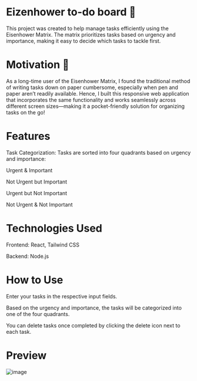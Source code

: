 # Eizenhower to-do board 🚀

This project was created to help manage tasks efficiently using the Eisenhower Matrix. The matrix prioritizes tasks based on urgency and importance, making it easy to decide which tasks to tackle first.

# Motivation 🌟

As a long-time user of the Eisenhower Matrix, I found the traditional method of writing tasks down on paper cumbersome, especially when pen and paper aren’t readily available. Hence, I built this responsive web application that incorporates the same functionality and works seamlessly across different screen sizes—making it a pocket-friendly solution for organizing tasks on the go!

# Features
Task Categorization: Tasks are sorted into four quadrants based on urgency and importance:

Urgent & Important

Not Urgent but Important

Urgent but Not Important

Not Urgent & Not Important

# Technologies Used

Frontend: React, Tailwind CSS

Backend: Node.js


# How to Use
Enter your tasks in the respective input fields.

Based on the urgency and importance, the tasks will be categorized into one of the four quadrants.

You can delete tasks once completed by clicking the delete icon next to each task.

# Preview
![image](https://github.com/user-attachments/assets/6d6c8149-ccf6-437b-b0b8-57c156ad0f10)
